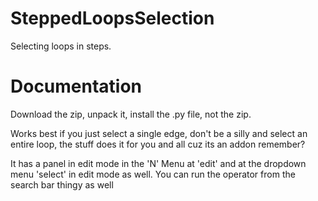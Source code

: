 # SteppedLoopsSelection
Selecting loops in steps.


# Documentation
Download the zip, unpack it, install the .py file, not the zip.

Works best if you just select a single edge, don't be a silly and select an entire loop, the stuff does it for you and all cuz its an addon remember?

It has a panel in edit mode in the 'N' Menu at 'edit' and at the dropdown menu 'select' in edit mode as well. You can run the operator from the search bar thingy as well 
